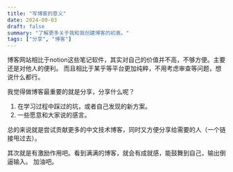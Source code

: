 ```yaml
---
title: "写博客的意义"
date: 2024-09-03
draft: false
summary: "了解更多关于我和我创建博客的初衷。"
tags: ["分享", "博客"]
---
```

博客网站相比于notion这些笔记软件，其实对自己的价值并不高，不够方便。主要还是对他人的便利。
而且相比于某乎等平台更加纯粹，不用考虑审查等问题，想说什么都行。

我觉得做博客最重要的就是分享，分享什么呢？
1. 在学习过程中踩过的坑，或者自己发现的新方案。
2. 一些愿意和大家说的感言。

总的来说就是尝试贡献更多的中文技术博客，同时又方便分享给需要的人（一个链接甩过去）。

其次就是有激励作用吧。看到满满的博客，就会有成就感，能鼓舞到自己，输出倒逼输入。
加油吧。